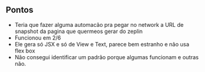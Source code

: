 ## Pontos

* Teria que fazer alguma automacão pra pegar no network a URL de snapshot da pagina que quermeos gerar do zeplin
* Funcionou em 2/6
* Ele gera só JSX e só de View e Text, parece bem estranho e não usa flex box
* Não consegui identificar um padrão porque algumas funcionam e outras não.